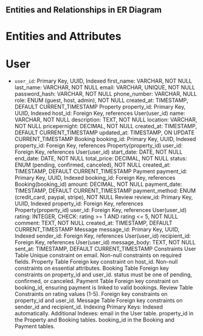 ## Entities and Relationships in ER Diagram


# Entities and Attributes

# User

  * `user_id`: Primary Key, UUID, Indexed
first_name: VARCHAR, NOT NULL
last_name: VARCHAR, NOT NULL
email: VARCHAR, UNIQUE, NOT NULL
password_hash: VARCHAR, NOT NULL
phone_number: VARCHAR, NULL
role: ENUM (guest, host, admin), NOT NULL
created_at: TIMESTAMP, DEFAULT CURRENT_TIMESTAMP
Property
property_id: Primary Key, UUID, Indexed
host_id: Foreign Key, references User(user_id)
name: VARCHAR, NOT NULL
description: TEXT, NOT NULL
location: VARCHAR, NOT NULL
pricepernight: DECIMAL, NOT NULL
created_at: TIMESTAMP, DEFAULT CURRENT_TIMESTAMP
updated_at: TIMESTAMP, ON UPDATE CURRENT_TIMESTAMP
Booking
booking_id: Primary Key, UUID, Indexed
property_id: Foreign Key, references Property(property_id)
user_id: Foreign Key, references User(user_id)
start_date: DATE, NOT NULL
end_date: DATE, NOT NULL
total_price: DECIMAL, NOT NULL
status: ENUM (pending, confirmed, canceled), NOT NULL
created_at: TIMESTAMP, DEFAULT CURRENT_TIMESTAMP
Payment
payment_id: Primary Key, UUID, Indexed
booking_id: Foreign Key, references Booking(booking_id)
amount: DECIMAL, NOT NULL
payment_date: TIMESTAMP, DEFAULT CURRENT_TIMESTAMP
payment_method: ENUM (credit_card, paypal, stripe), NOT NULL
Review
review_id: Primary Key, UUID, Indexed
property_id: Foreign Key, references Property(property_id)
user_id: Foreign Key, references User(user_id)
rating: INTEGER, CHECK: rating >= 1 AND rating <= 5, NOT NULL
comment: TEXT, NOT NULL
created_at: TIMESTAMP, DEFAULT CURRENT_TIMESTAMP
Message
message_id: Primary Key, UUID, Indexed
sender_id: Foreign Key, references User(user_id)
recipient_id: Foreign Key, references User(user_id)
message_body: TEXT, NOT NULL
sent_at: TIMESTAMP, DEFAULT CURRENT_TIMESTAMP
Constraints
User Table
Unique constraint on email.
Non-null constraints on required fields.
Property Table
Foreign key constraint on host_id.
Non-null constraints on essential attributes.
Booking Table
Foreign key constraints on property_id and user_id.
status must be one of pending, confirmed, or canceled.
Payment Table
Foreign key constraint on booking_id, ensuring payment is linked to valid bookings.
Review Table
Constraints on rating values (1-5).
Foreign key constraints on property_id and user_id.
Message Table
Foreign key constraints on sender_id and recipient_id.
Indexing
Primary Keys: Indexed automatically.
Additional Indexes:
email in the User table.
property_id in the Property and Booking tables.
booking_id in the Booking and Payment tables.
